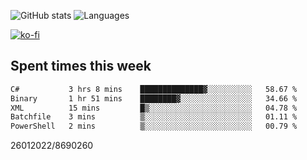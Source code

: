 ![GitHub stats](https://github-readme-stats.vercel.app/api?username=emipa606&theme=github_dark&show_icons=true) 
![Languages](https://github-readme-stats.vercel.app/api/top-langs/?username=emipa606&theme=github_dark&layout=compact)

[![ko-fi](https://ko-fi.com/img/githubbutton_sm.svg)](https://ko-fi.com/G2G55DDYD)

## Spent times this week
<!--START_SECTION:waka-->

```txt
C#           3 hrs 8 mins    ██████████████▓░░░░░░░░░░   58.67 %
Binary       1 hr 51 mins    ████████▓░░░░░░░░░░░░░░░░   34.66 %
XML          15 mins         █▒░░░░░░░░░░░░░░░░░░░░░░░   04.78 %
Batchfile    3 mins          ▒░░░░░░░░░░░░░░░░░░░░░░░░   01.11 %
PowerShell   2 mins          ▒░░░░░░░░░░░░░░░░░░░░░░░░   00.79 %
```

<!--END_SECTION:waka-->


26012022/8690260
